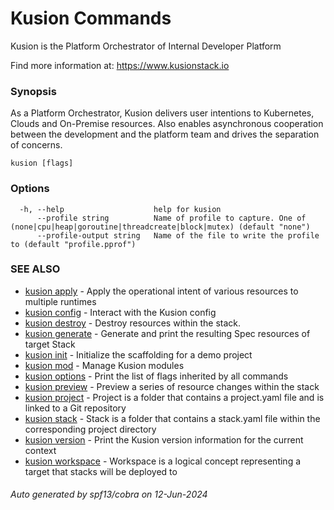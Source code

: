 # Kusion Commands

Kusion is the Platform Orchestrator of Internal Developer Platform
		
Find more information at: https://www.kusionstack.io

### Synopsis

As a Platform Orchestrator, Kusion delivers user intentions to Kubernetes, Clouds and On-Premise resources. Also enables asynchronous cooperation between the development and the platform team and drives the separation of concerns.

```
kusion [flags]
```

### Options

```
  -h, --help                    help for kusion
      --profile string          Name of profile to capture. One of (none|cpu|heap|goroutine|threadcreate|block|mutex) (default "none")
      --profile-output string   Name of the file to write the profile to (default "profile.pprof")
```

### SEE ALSO

* [kusion apply](kusion-apply.md)	 - Apply the operational intent of various resources to multiple runtimes
* [kusion config](kusion-config.md)	 - Interact with the Kusion config
* [kusion destroy](kusion-destroy.md)	 - Destroy resources within the stack.
* [kusion generate](kusion-generate.md)	 - Generate and print the resulting Spec resources of target Stack
* [kusion init](kusion-init.md)	 - Initialize the scaffolding for a demo project
* [kusion mod](kusion-mod.md)	 - Manage Kusion modules
* [kusion options](kusion-options.md)	 - Print the list of flags inherited by all commands
* [kusion preview](kusion-preview.md)	 - Preview a series of resource changes within the stack
* [kusion project](kusion-project.md)	 - Project is a folder that contains a project.yaml file and is linked to a Git repository
* [kusion stack](kusion-stack.md)	 - Stack is a folder that contains a stack.yaml file within the corresponding project directory
* [kusion version](kusion-version.md)	 - Print the Kusion version information for the current context
* [kusion workspace](kusion-workspace.md)	 - Workspace is a logical concept representing a target that stacks will be deployed to

###### Auto generated by spf13/cobra on 12-Jun-2024

